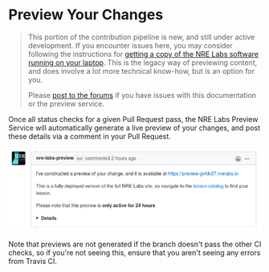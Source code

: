 # Preview Your Changes

> This portion of the contribution pipeline is new, and still under active development. If you encounter issues here, you may consider following the instructions for [getting a copy of the NRE Labs software running on your laptop](../other-resources/previewing-locally.md). This is the legacy way of previewing content, and does involve a lot more technical know-how, but is an option for you.
>
> Please [post to the forums](https://discuss.nrelabs.io/c/antidote-support/5) if you have issues with this documentation or the preview service.

Once all status checks for a given Pull Request pass, the NRE Labs Preview Service will automatically generate a live preview of your changes, and post these details via a comment in your Pull Request.

![](../.gitbook/assets/screenshot-from-2020-04-20-15-45-39.png)

Note that previews are not generated if the branch doesn't pass the other CI checks, so if you're not seeing this, ensure that you aren't seeing any errors from Travis CI.

